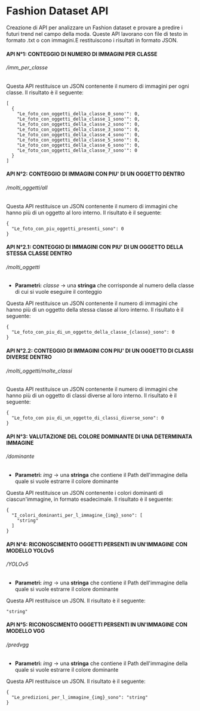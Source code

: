 # Fashion Dataset API
Creazione di API per analizzare un Fashion dataset e provare a predire i futuri trend nel campo della moda. Queste API lavorano con file di testo in formato .txt o con immagini.E restituiscono i risultati in formato JSON.

#### **API N°1:** CONTEGGIO DI NUMERO DI IMMAGINI PER CLASSE
###### /imm_per_classe
Questa API restituisce un JSON contenente il numero di immagini per ogni classe. Il risultato è il seguente:
```
[
  {
    "Le_foto_con_oggetti_della_classe_0_sono'": 0,
    "Le_foto_con_oggetti_della_classe_1_sono'": 0,
    "Le_foto_con_oggetti_della_classe_2_sono'": 0,
    "Le_foto_con_oggetti_della_classe_3_sono'": 0,
    "Le_foto_con_oggetti_della_classe_4_sono'": 0,
    "Le_foto_con_oggetti_della_classe_5_sono'": 0,
    "Le_foto_con_oggetti_della_classe_6_sono'": 0,
    "Le_foto_con_oggetti_della_classe_7_sono'": 0
  }
]
```
#### **API N°2:** CONTEGGIO DI IMMAGINI CON PIU' DI UN OGGETTO DENTRO
###### /molti_oggetti/all
Questa API restituisce un JSON contenente il numero di immagini che hanno più di un oggetto al loro interno. Il risultato è il seguente:
```
{
  "Le_foto_con_piu_oggetti_presenti_sono": 0
}
```
#### **API N°2.1:** CONTEGGIO DI IMMAGINI CON PIU' DI UN OGGETTO DELLA STESSA CLASSE DENTRO
###### /molti_oggetti

- **Parametri:** *classe* -> una **stringa** che corrisponde al numero della classe di cui si vuole eseguire il conteggio

Questa API restituisce un JSON contenente il numero di immagini che hanno più di un oggetto della stessa classe al loro interno. Il risultato è il seguente:
```
{
  "Le_foto_con_piu_di_un_oggetto_della_classe_{classe}_sono": 0
}
```

#### **API N°2.2:** CONTEGGIO DI IMMAGINI CON PIU' DI UN OGGETTO DI CLASSI DIVERSE DENTRO
###### /molti_oggetti/molte_classi
Questa API restituisce un JSON contenente il numero di immagini che hanno più di un oggetto di classi diverse al loro interno. Il risultato è il seguente:
```
{
  "Le_foto_con piu_di_un_oggetto_di_classi_diverse_sono": 0
}
```

#### **API N°3:** VALUTAZIONE DEL COLORE DOMINANTE DI UNA DETERMINATA IMMAGINE
###### /dominante

- **Parametri:** *img* -> una **stringa** che contiene il Path dell'immagine della quale si vuole estrarre il colore dominante

Questa API restituisce un JSON contenente i colori dominanti di ciascun'immagine, in formato esadecimale. Il risultato è il seguente:
```
{
  "I_colori_dominanti_per_l_immagine_{img}_sono": [
    "string"
  ]
}
```

#### **API N°4:** RICONOSCIMENTO OGGETTI PERSENTI IN UN'IMMAGINE CON MODELLO YOLOv5 
###### /YOLOv5
 
- **Parametri:** *img* -> una **stringa** che contiene il Path dell'immagine della quale si vuole estrarre il colore dominante

Questa API restituisce un JSON. Il risultato è il seguente:
```
"string"
```

#### **API N°5:** RICONOSCIMENTO OGGETTI PERSENTI IN UN'IMMAGINE CON MODELLO VGG
###### /predvgg

- **Parametri:** *img* -> una **stringa** che contiene il Path dell'immagine della quale si vuole estrarre il colore dominante

Questa API restituisce un JSON. Il risultato è il seguente:
```
{
  "Le_predizioni_per_l_immagine_{img}_sono": "string"
}
```
